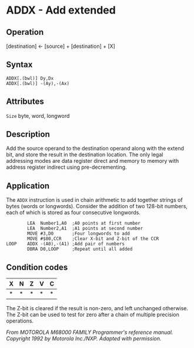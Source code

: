 # ADDX - Add extended

## Operation
[destination] ← [source] + [destination] + [X]

## Syntax
```assembly
ADDX[.(bwl)] Dy,Dx
ADDX[.(bwl)] -(Ay),-(Ax)
```

## Attributes
`Size` byte, word, longword

## Description
Add the source operand to the destination operand along with the extend bit, and store the result in the destination location. The only legal addressing modes are data register direct and memory to memory with address register indirect using pre-decrementing.

## Application
The `ADDX` instruction is used in chain arithmetic to add together strings of bytes (words or longwords). Consider the addition of two 128-bit numbers, each of which is stored as four consecutive longwords.

```assembly
        LEA  Number1,A0  ;A0 points at first number
        LEA  Number2,A1  ;A1 points at second number
        MOVE #3,D0       ;Four longwords to add
        MOVE #$00,CCR    ;Clear X-bit and Z-bit of the CCR
LOOP    ADDX -(A0),-(A1) ;Add pair of numbers
        DBRA D0,LOOP     ;Repeat until all added
```

## Condition codes
|X|N|Z|V|C|
|--|--|--|--|--|
|*|*|*|*|*|

The Z-bit is cleared if the result is non-zero, and left unchanged otherwise. The Z-bit can be used to test for zero after a chain of multiple precision operations.

*From MOTOROLA M68000 FAMILY Programmer's reference manual. Copyright 1992 by Motorola Inc./NXP. Adapted with permission.*